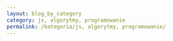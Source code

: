 ```yaml
---
layout: blog_by_category
category: js, algorytmy, programowanie
permalink: /kategoria/js, algorytmy, programowanie/
---
```

